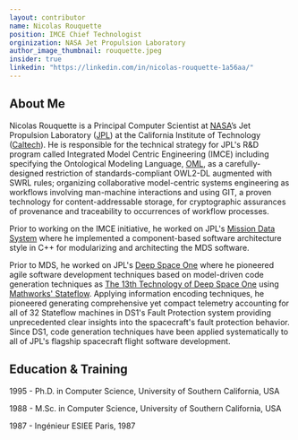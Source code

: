```yaml
---
layout: contributor
name: Nicolas Rouquette
position: IMCE Chief Technologist
orginization: NASA Jet Propulsion Laboratory
author_image_thumbnail: rouquette.jpeg
insider: true
linkedin: "https://linkedin.com/in/nicolas-rouquette-1a56aa/"
---
```


## About Me

Nicolas Rouquette is a Principal Computer Scientist at [NASA](https://www.nasa.gov/)’s Jet Propulsion Laboratory ([JPL](https://www.jpl.nasa.gov/)) at the California Institute of Technology ([Caltech](https://www.caltech.edu/)).
He is responsible for the technical strategy for JPL's R&D program called Integrated Model Centric Engineering (IMCE) including specifying the Ontological Modeling Language, [OML](https://opencaesar.github.io/oml/), as a carefully-designed restriction of standards-compliant OWL2-DL augmented with SWRL rules;
organizing collaborative model-centric systems engineering as workflows involving man-machine interactions and using GIT, a proven technology for content-addressable storage, for cryptographic assurances of provenance and traceability to occurrences of workflow processes.

Prior to working on the IMCE initiative, he worked on JPL's [Mission Data System](https://mds.jpl.nasa.gov/public/index.shtml) where he implemented a component-based software architecture style in C++ for modularizing and architecting the MDS software.

Prior to MDS, he worked on JPL's [Deep Space One](https://www.jpl.nasa.gov/missions/deep-space-1-ds1/) where he pioneered agile software development techniques based on model-driven code generation techniques as [The 13th Technology of Deep Space One](https://trs.jpl.nasa.gov/handle/2014/16684)
using [Mathworks' Stateflow](https://www.mathworks.com/products/stateflow.html). Applying information encoding techniques, he pioneered generating comprehensive yet compact telemetry accounting for all of 32 Stateflow machines in DS1's Fault Protection system providing unprecedented clear insights into the spacecraft's fault protection behavior.
Since DS1, code generation techniques have been applied systematically to all of JPL's flagship spacecraft flight software development.

## Education & Training

1995 - Ph.D. in Computer Science, University of Southern California, USA

1988 - M.Sc. in Computer Science, University of Southern California, USA

1987 - Ingénieur ESIEE Paris, 1987